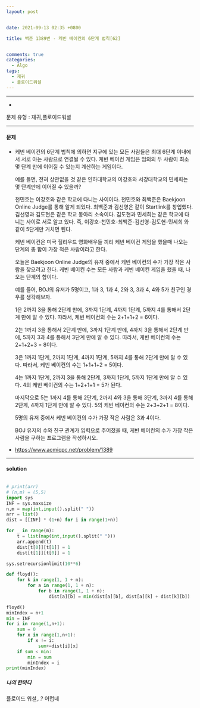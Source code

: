 ```yaml
---
layout: post


date: 2021-09-13 02:35 +0800

title: 백준 1389번 - 케빈 베이컨의 6단계 법칙[62]


comments: true
categories: 
  - Algo
tags: 
  - 재귀
  - 플로이드워셜
---
```


---

  - 

문제 유형 : 재귀,플로이드워셜

---

#### 문제

- 케빈 베이컨의 6단계 법칙에 의하면 지구에 있는 모든 사람들은 최대 6단계 이내에서 서로 아는 사람으로 연결될 수 있다. 케빈 베이컨 게임은 임의의 두 사람이 최소 몇 단계 만에 이어질 수 있는지 계산하는 게임이다.

  예를 들면, 전혀 상관없을 것 같은 인하대학교의 이강호와 서강대학교의 민세희는 몇 단계만에 이어질 수 있을까?

  천민호는 이강호와 같은 학교에 다니는 사이이다. 천민호와 최백준은 Baekjoon Online Judge를 통해 알게 되었다. 최백준과 김선영은 같이 Startlink를 창업했다. 김선영과 김도현은 같은 학교 동아리 소속이다. 김도현과 민세희는 같은 학교에 다니는 사이로 서로 알고 있다. 즉, 이강호-천민호-최백준-김선영-김도현-민세희 와 같이 5단계만 거치면 된다.

  케빈 베이컨은 미국 헐리우드 영화배우들 끼리 케빈 베이컨 게임을 했을때 나오는 단계의 총 합이 가장 적은 사람이라고 한다.

  오늘은 Baekjoon Online Judge의 유저 중에서 케빈 베이컨의 수가 가장 작은 사람을 찾으려고 한다. 케빈 베이컨 수는 모든 사람과 케빈 베이컨 게임을 했을 때, 나오는 단계의 합이다.

  예를 들어, BOJ의 유저가 5명이고, 1과 3, 1과 4, 2와 3, 3과 4, 4와 5가 친구인 경우를 생각해보자.

  1은 2까지 3을 통해 2단계 만에, 3까지 1단계, 4까지 1단계, 5까지 4를 통해서 2단계 만에 알 수 있다. 따라서, 케빈 베이컨의 수는 2+1+1+2 = 6이다.

  2는 1까지 3을 통해서 2단계 만에, 3까지 1단계 만에, 4까지 3을 통해서 2단계 만에, 5까지 3과 4를 통해서 3단계 만에 알 수 있다. 따라서, 케빈 베이컨의 수는 2+1+2+3 = 8이다.

  3은 1까지 1단계, 2까지 1단계, 4까지 1단계, 5까지 4를 통해 2단계 만에 알 수 있다. 따라서, 케빈 베이컨의 수는 1+1+1+2 = 5이다.

  4는 1까지 1단계, 2까지 3을 통해 2단계, 3까지 1단계, 5까지 1단계 만에 알 수 있다. 4의 케빈 베이컨의 수는 1+2+1+1 = 5가 된다.

  마지막으로 5는 1까지 4를 통해 2단계, 2까지 4와 3을 통해 3단계, 3까지 4를 통해 2단계, 4까지 1단계 만에 알 수 있다. 5의 케빈 베이컨의 수는 2+3+2+1 = 8이다.

  5명의 유저 중에서 케빈 베이컨의 수가 가장 작은 사람은 3과 4이다.

  BOJ 유저의 수와 친구 관계가 입력으로 주어졌을 때, 케빈 베이컨의 수가 가장 작은 사람을 구하는 프로그램을 작성하시오.

- https://www.acmicpc.net/problem/1389

  


---

#### solution

```python

# print(arr)
# (n,m) = (5,5)
import sys
INF = sys.maxsize
n,m = map(int,input().split(" "))
arr = list()
dist = [[INF] * (1+n) for i in range(1+n)]

for _ in range(m):
    t = list(map(int,input().split(" ")))
    arr.append(t)
    dist[t[0]][t[1]] = 1
    dist[t[1]][t[0]] = 1

sys.setrecursionlimit(10**6)

def floyd():
    for k in range(1, 1 + n):
        for a in range(1, 1 + n):
            for b in range(1, 1 + n):
                dist[a][b] = min(dist[a][b], dist[a][k] + dist[k][b])

floyd()
minIndex = n+1
min = INF
for i in range(1,n+1):
    sum = 0
    for x in range(1,n+1):
        if x != i:
            sum+=dist[i][x]
    if sum < min:
        min = sum
        minIndex = i
print(minIndex)
```



 ##### 나의 한마디

플로이드 워셜,..? 어렵네
